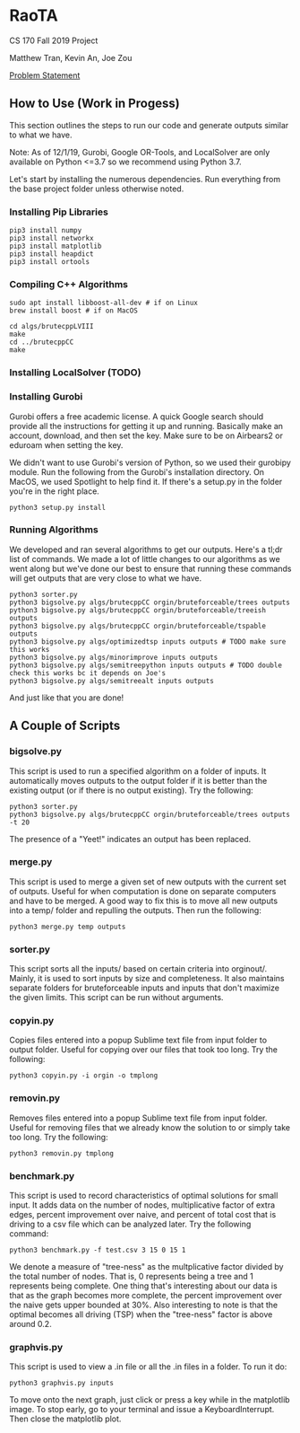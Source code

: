 # RaoTA
CS 170 Fall 2019 Project

Matthew Tran, Kevin An, Joe Zou

[Problem Statement](docs/spec.pdf)

## How to Use (Work in Progess)

This section outlines the steps to run our code and generate outputs similar to what we have.

Note: As of 12/1/19, Gurobi, Google OR-Tools, and LocalSolver are only available on Python <=3.7 so we recommend using Python 3.7.

Let's start by installing the numerous dependencies. Run everything from the base project folder unless otherwise noted.

### Installing Pip Libraries
```
pip3 install numpy
pip3 install networkx
pip3 install matplotlib
pip3 install heapdict
pip3 install ortools
```

### Compiling C++ Algorithms
```
sudo apt install libboost-all-dev # if on Linux
brew install boost # if on MacOS

cd algs/brutecppLVIII
make
cd ../brutecppCC
make
```

### Installing LocalSolver (TODO)

### Installing Gurobi

Gurobi offers a free academic license. A quick Google search should provide all the instructions for getting it up and running. Basically make an account, download, and then set the key. Make sure to be on Airbears2 or eduroam when setting the key.

We didn't want to use Gurobi's version of Python, so we used their gurobipy module. Run the following from the Gurobi's installation directory. On MacOS, we used Spotlight to help find it. If there's a setup.py in the folder you're in the right place.
```
python3 setup.py install
```

### Running Algorithms

We developed and ran several algorithms to get our outputs. Here's a tl;dr list of commands. We made a lot of little changes to our algorithms as we went along but we've done our best to ensure that running these commands will get outputs that are very close to what we have.

```
python3 sorter.py
python3 bigsolve.py algs/brutecppCC orgin/bruteforceable/trees outputs
python3 bigsolve.py algs/brutecppCC orgin/bruteforceable/treeish outputs
python3 bigsolve.py algs/brutecppCC orgin/bruteforceable/tspable outputs
python3 bigsolve.py algs/optimizedtsp inputs outputs # TODO make sure this works
python3 bigsolve.py algs/minorimprove inputs outputs
python3 bigsolve.py algs/semitreepython inputs outputs # TODO double check this works bc it depends on Joe's
python3 bigsolve.py algs/semitreealt inputs outputs
```

And just like that you are done!

## A Couple of Scripts

### bigsolve.py

This script is used to run a specified algorithm on a folder of inputs. It automatically moves outputs to the output folder if it is better than the existing output (or if there is no output existing). Try the following:

```
python3 sorter.py
python3 bigsolve.py algs/brutecppCC orgin/bruteforceable/trees outputs -t 20
```

The presence of a "Yeet!" indicates an output has been replaced.

### merge.py

This script is used to merge a given set of new outputs with the current set of outputs. Useful for when computation is done on separate computers and have to be merged. A good way to fix this is to move all new outputs into a temp/ folder and repulling the outputs. Then run the following:

```
python3 merge.py temp outputs
```

### sorter.py

This script sorts all the inputs/ based on certain criteria into orginout/. Mainly, it is used to sort inputs by size and completeness. It also maintains separate folders for bruteforceable inputs and inputs that don't maximize the given limits. This script can be run without arguments.

### copyin.py

Copies files entered into a popup Sublime text file from input folder to output folder. Useful for copying over our files that took too long. Try the following:

```
python3 copyin.py -i orgin -o tmplong
```

### removin.py

Removes files entered into a popup Sublime text file from input folder. Useful for removing files that we already know the solution to or simply take too long. Try the following:

```
python3 removin.py tmplong
```

### benchmark.py

This script is used to record characteristics of optimal solutions for small input. It adds data on the number of nodes, multiplicative factor of extra edges, percent improvement over naive, and percent of total cost that is driving to a csv file which can be analyzed later. Try the following command:

```
python3 benchmark.py -f test.csv 3 15 0 15 1
```

We denote a measure of "tree-ness" as the multplicative factor divided by the total number of nodes. That is, 0 represents being a tree and 1 represents being complete. One thing that's interesting about our data is that as the graph becomes more complete, the percent improvement over the naive gets upper bounded at 30%. Also interesting to note is that the optimal becomes all driving (TSP) when the "tree-ness" factor is above around 0.2.

### graphvis.py

This script is used to view a .in file or all the .in files in a folder. To run it do:

```
python3 graphvis.py inputs
```

To move onto the next graph, just click or press a key while in the matplotlib image. To stop early, go to your terminal and issue a KeyboardInterrupt. Then close the matplotlib plot.